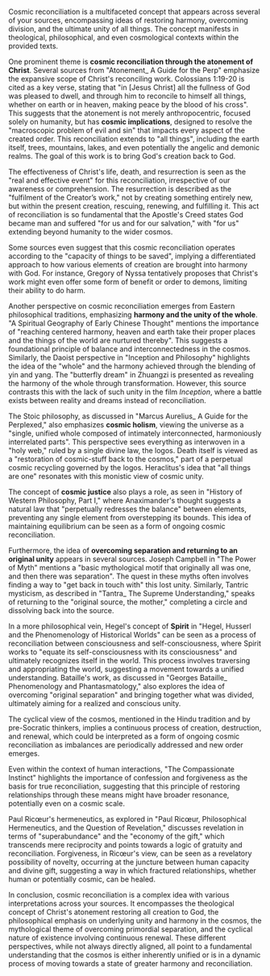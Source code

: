 Cosmic reconciliation is a multifaceted concept that appears across several of your sources, encompassing ideas of restoring harmony, overcoming division, and the ultimate unity of all things. The concept manifests in theological, philosophical, and even cosmological contexts within the provided texts.

One prominent theme is **cosmic reconciliation through the atonement of Christ**. Several sources from "Atonement_ A Guide for the Perp" emphasize the expansive scope of Christ's reconciling work. Colossians 1:19-20 is cited as a key verse, stating that "in [Jesus Christ] all the fullness of God was pleased to dwell, and through him to reconcile to himself all things, whether on earth or in heaven, making peace by the blood of his cross". This suggests that the atonement is not merely anthropocentric, focused solely on humanity, but has **cosmic implications**, designed to resolve the "macroscopic problem of evil and sin" that impacts every aspect of the created order. This reconciliation extends to "all things", including the earth itself, trees, mountains, lakes, and even potentially the angelic and demonic realms. The goal of this work is to bring God's creation back to God.

The effectiveness of Christ's life, death, and resurrection is seen as the "real and effective event" for this reconciliation, irrespective of our awareness or comprehension. The resurrection is described as the "fulfilment of the Creator’s work," not by creating something entirely new, but within the present creation, rescuing, renewing, and fulfilling it. This act of reconciliation is so fundamental that the Apostle's Creed states God became man and suffered "for us and for our salvation," with "for us" extending beyond humanity to the wider cosmos.

Some sources even suggest that this cosmic reconciliation operates according to the "capacity of things to be saved", implying a differentiated approach to how various elements of creation are brought into harmony with God. For instance, Gregory of Nyssa tentatively proposes that Christ's work might even offer some form of benefit or order to demons, limiting their ability to do harm.

Another perspective on cosmic reconciliation emerges from Eastern philosophical traditions, emphasizing **harmony and the unity of the whole**. "A Spiritual Geography of Early Chinese Thought" mentions the importance of "reaching centered harmony, heaven and earth take their proper places and the things of the world are nurtured thereby". This suggests a foundational principle of balance and interconnectedness in the cosmos. Similarly, the Daoist perspective in "Inception and Philosophy" highlights the idea of the "whole" and the harmony achieved through the blending of yin and yang. The "butterfly dream" in Zhuangzi is presented as revealing the harmony of the whole through transformation. However, this source contrasts this with the lack of such unity in the film _Inception_, where a battle exists between reality and dreams instead of reconciliation.

The Stoic philosophy, as discussed in "Marcus Aurelius_ A Guide for the Perplexed," also emphasizes **cosmic holism**, viewing the universe as a "single, unified whole composed of intimately interconnected, harmoniously interrelated parts". This perspective sees everything as interwoven in a "holy web," ruled by a single divine law, the logos. Death itself is viewed as a "restoration of cosmic-stuff back to the cosmos," part of a perpetual cosmic recycling governed by the logos. Heraclitus's idea that "all things are one" resonates with this monistic view of cosmic unity.

The concept of **cosmic justice** also plays a role, as seen in "History of Western Philosophy, Part I," where Anaximander's thought suggests a natural law that "perpetually redresses the balance" between elements, preventing any single element from overstepping its bounds. This idea of maintaining equilibrium can be seen as a form of ongoing cosmic reconciliation.

Furthermore, the idea of **overcoming separation and returning to an original unity** appears in several sources. Joseph Campbell in "The Power of Myth" mentions a "basic mythological motif that originally all was one, and then there was separation". The quest in these myths often involves finding a way to "get back in touch with" this lost unity. Similarly, Tantric mysticism, as described in "Tantra_ The Supreme Understanding," speaks of returning to the "original source, the mother," completing a circle and dissolving back into the source.

In a more philosophical vein, Hegel's concept of **Spirit** in "Hegel, Husserl and the Phenomenology of Historical Worlds" can be seen as a process of reconciliation between consciousness and self-consciousness, where Spirit works to "equate its self-consciousness with its consciousness" and ultimately recognizes itself in the world. This process involves traversing and appropriating the world, suggesting a movement towards a unified understanding. Bataille's work, as discussed in "Georges Bataille_ Phenomenology and Phantasmatology," also explores the idea of overcoming "original separation" and bringing together what was divided, ultimately aiming for a realized and conscious unity.

The cyclical view of the cosmos, mentioned in the Hindu tradition and by pre-Socratic thinkers, implies a continuous process of creation, destruction, and renewal, which could be interpreted as a form of ongoing cosmic reconciliation as imbalances are periodically addressed and new order emerges.

Even within the context of human interactions, "The Compassionate Instinct" highlights the importance of confession and forgiveness as the basis for true reconciliation, suggesting that this principle of restoring relationships through these means might have broader resonance, potentially even on a cosmic scale.

Paul Ricœur's hermeneutics, as explored in "Paul Ricœur, Philosophical Hermeneutics, and the Question of Revelation," discusses revelation in terms of "superabundance" and the "economy of the gift," which transcends mere reciprocity and points towards a logic of gratuity and reconciliation. Forgiveness, in Ricœur's view, can be seen as a revelatory possibility of novelty, occurring at the juncture between human capacity and divine gift, suggesting a way in which fractured relationships, whether human or potentially cosmic, can be healed.

In conclusion, cosmic reconciliation is a complex idea with various interpretations across your sources. It encompasses the theological concept of Christ's atonement restoring all creation to God, the philosophical emphasis on underlying unity and harmony in the cosmos, the mythological theme of overcoming primordial separation, and the cyclical nature of existence involving continuous renewal. These different perspectives, while not always directly aligned, all point to a fundamental understanding that the cosmos is either inherently unified or is in a dynamic process of moving towards a state of greater harmony and reconciliation.